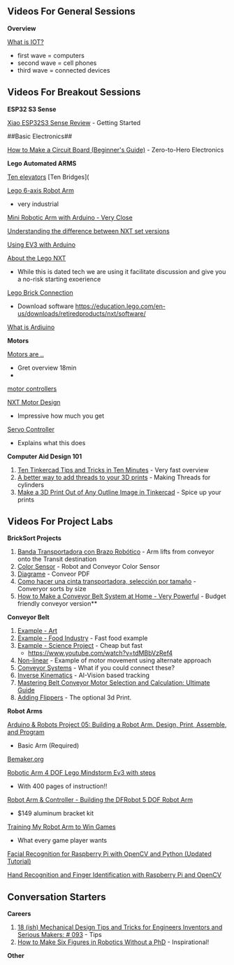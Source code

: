 ## Videos For General Sessions

**Overview**

[What is IOT?](https://www.youtube.com/watch?v=7yYb2224yH0&t=49s)
- first wave = computers
- second wave = cell phones
- third wave = connected devices



## Videos For Breakout Sessions

**ESP32 S3 Sense**

[Xiao ESP32S3 Sense Review](https://www.youtube.com/watch?v=_67m6rpgLw4)  - Getting Started



##Basic Electronics##

[How to Make a Circuit Board (Beginner's Guide)](https://www.youtube.com/watch?v=la5BafeXsUI&t=308s)  - Zero-to-Hero Electronics


**Lego Automated ARMS**

[Ten elevators](https://www.youtube.com/watch?v=ZdhM0SjlS9o&t=17s)
[Ten Bridges](

[Lego 6-axis Robot Arm](https://www.youtube.com/watch?v=LEbUUOfdNLM)
- very industrial

[Mini Robotic Arm with Arduino - Very Close](https://www.youtube.com/watch?v=JgC8sg4C1Ks)

[Understanding the difference between NXT set versions](https://robotsquare.com/2012/02/18/understanding-nxt-versions/)

[Using EV3 with Arduino](https://github.com/StefansProjects/EV3ForESP32)

[About the Lego NXT](https://www.youtube.com/watch?v=l0vqZQMF0A4&t=133s)
- While this is dated tech we are using it facilitate discussion and give you a no-risk starting exoerience

[Lego Brick Connection](https://www.youtube.com/watch?v=l4RxBGn-_ac)
- Download software https://education.lego.com/en-us/downloads/retiredproducts/nxt/software/


[What is Ardiuino](https://www.youtube.com/watch?v=nL34zDTPkcs)

**Motors**

[Motors are ..](https://www.youtube.com/shorts/rift8UbrAyQ)
- Gret overview 18min
- 
[motor controllers](https://www.youtube.com/watch?v=-PCuDnpgiew)

[NXT Motor Design](https://www.philohome.com/nxtmotor/nxtmotor.htm)
-  Impressive how much you get

[Servo Controller](https://www.adafruit.com/product/815)
- Explains what this does

**Computer Aid Design 101**
1. [Ten Tinkercad Tips and Tricks in Ten Minutes](https://www.youtube.com/watch?v=aB06DaYnuhU) - Very fast overview
2. [A better way to add threads to your 3D prints](https://www.youtube.com/watch?v=HgEEtk85rAY) - Making Threads for cylinders
3. [Make a 3D Print Out of Any Outline Image in Tinkercad](https://www.youtube.com/watch?v=BsYD31_62BU) - Spice up your prints

## Videos For Project Labs

**BrickSort Projects**

1. [Banda Transportadora con Brazo Robótico](https://www.youtube.com/watch?v=ndnpGHhIiR4) - Arm lifts from conveyor onto the Transit destination
2. [Color Sensor](https://www.youtube.com/shorts/0rR6degauAE) - Robot and Conveyor Color Sensor
3. [Diagrame](https://www.youtube.com/watch?v=PjL9drjZAQU&t=1058s) - Conveor PDF
4. [Como hacer una cinta transportadora, selección por tamaño](https://www.youtube.com/watch?v=z423DCyCrdk) - Converyor sorts by size
5. [How to Make a Conveyor Belt System at Home - Very Powerful](https://www.youtube.com/watch?v=o7VVmtX7SKs) - Budget friendly conveyor version**

**Conveyor  Belt**

1. [Example - Art ](https://www.youtube.com/shorts/YvwAzXZCRqI)
2. [Example - Food Industry](https://www.youtube.com/shorts/sKbp6FakFbI) - Fast food example
3. [Example - Science Project](https://www.youtube.com/shorts/nsHHZhIUQlw) - Cheap but fast
   - https://www.youtube.com/watch?v=tdMBbVzRef4
4. [Non-linear](https://www.youtube.com/shorts/Xew8Kwho1Vc) - Example of motor movement using alternate approach
5. [Conveyor Systems](https://www.youtube.com/watch?v=tqLYhhV7u7Y) - What if you could connect these?
6. [Inverse Kinematics](https://www.youtube.com/shorts/66irM5fhpsk) - AI-Vision based tracking
7. [Mastering Belt Conveyor Motor Selection and Calculation: Ultimate Guide](https://www.youtube.com/watch?v=p4qzQi-DQlY)
8. [Adding Flippers](https://www.youtube.com/watch?v=z423DCyCrdk) - The optional 3d Print.

   
**Robot Arms**

[Arduino & Robots Project 05: Building a Robot Arm. Design, Print, Assemble, and Program](https://www.youtube.com/watch?v=K7cXGwFUkkY)
- Basic Arm (Required)

[Bemaker.org](various)

[Robotic Arm 4 DOF Lego Mindstorm Ev3 with steps](https://www.youtube.com/watch?v=AsEyM2mEj04)
- With 400 pages of instruction!!

[Robot Arm & Controller - Building the DFRobot 5 DOF Robot Arm](https://www.youtube.com/watch?v=dzyKqRVN2kc&t=6s)
- $149 aluminum bracket kit

[Training My Robot Arm to Win Games](https://www.youtube.com/watch?v=C0PjeC7lFmw)
- What every game player wants

[Facial Recognition for Raspberry Pi with OpenCV and Python (Updated Tutorial)](https://www.youtube.com/watch?v=3TUlJrRJUeM)

[Hand Recognition and Finger Identification with Raspberry Pi and OpenCV](https://core-electronics.com.au/guides/hand-identification-raspberry-pi/)

## Conversation Starters
**Careers**

1. [18 (ish) Mechanical Design Tips and Tricks for Engineers Inventors and Serious Makers: # 093](https://www.youtube.com/watch?v=TbWFRvMV3gw) - Tips
2. [How to Make Six Figures in Robotics Without a PhD](https://www.youtube.com/watch?v=_7E-7WV0zsI) - Inspirational!

**Other**




